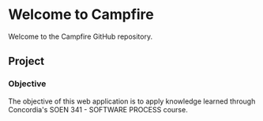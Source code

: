 # Welcome to Campfire

Welcome to the Campfire GitHub repository. 

## Project
### Objective
The objective of this web application is to apply knowledge learned through Concordia's SOEN 341 - SOFTWARE PROCESS course.